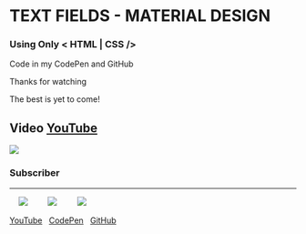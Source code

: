 # TEXT FIELDS - MATERIAL DESIGN

### Using Only < HTML | CSS />

Code in my CodePen and GitHub

Thanks for watching

The best is yet to come!

## Video [YouTube](https://www.youtube.com/watch?v=x-OIalvTh7M "YouTube")

[![](https://lh3.googleusercontent.com/prFKk2-_SfwdJ69Rj9iJrJchWJUdFiax0Y69pNK1cvLhDGckUduMeIooT1sEpnzisCfjsVVnd_7L73JptmdASWifak2LRtwO6FXkWJ1nvwyq5IPRQZ1MDZzBP7dC7LpQd_DGBvDIuSFg4YL0rubcjH0sx3MtnD94OYxIQzt_kD5ibVGIU00yITddW9h7wIXV-Hry4K_sRZn_2S58qJLSqTyfBYP9h4v9UD-wX2_-InfxNAVIoV-BqNEeHPqoLZYZ9-DKJ_6xlyunqSXDsGhRBK35fZXgEtwoGzqc2eFwKNM4dKB9VuLw7W9WlTkmVHWXlWCiGSq8rat1-17BcEHXehseAgrnI1whX7dz6wo0vzDCvxXowgD3r7ibsYBVvaQHzTt0d7hIoVew5HmPpiMkKhP4UcipQJY4AL9k8EXN4-o2TkahqZLwF40LO0_HWXzcVwnWu8WDeb4bhSgnnwOHuOhboTQ9_YD1wS-rYE-LVOhgDMBbAyOjE4t-5hREEDhOC9IgMQFgythxccDx8mcchRhGb9ZoY-zR-9w750QSOG5l62wdLQT9Ss4NTerZN9irnFxtPIjv1mktQH7cc_fUkV3Si4WM1QaVjhF5rZgyVV_qfGgfFNwuQO-ovpOJjsc0gqPapCSSubWWdN-CPnR7_04p3qMKt3p8aVoCgr723jY9u8b-aKtTFnB2l17L=w1666-h937-no)](https://www.youtube.com/watch?v=x-OIalvTh7M "YouTube")

### Subscriber

<hr>

&nbsp;&nbsp;&nbsp;&nbsp;[![](https://img.icons8.com/ios-filled/32/000000/youtube-play.png)](https://www.youtube.com/channel/UC1L00AiTiPEin5dnUCMHgdw "YouTube")&nbsp;&nbsp;&nbsp;&nbsp;&nbsp;&nbsp;&nbsp;&nbsp;
[![](https://img.icons8.com/material/32/000000/codepen.png)](https://codepen.io/lorenzecode "CodePen")&nbsp;&nbsp;&nbsp;&nbsp;&nbsp;&nbsp;&nbsp;&nbsp;
[![](https://img.icons8.com/material-rounded/32/000000/github.png)](https://github.com/lorenzecode "GitHub")

[YouTube](https://www.youtube.com/channel/UC1L00AiTiPEin5dnUCMHgdw)&nbsp;&nbsp;
[CodePen](https://codepen.io/lorenzecode)&nbsp;&nbsp;
[GitHub](https://github.com/lorenzecode)